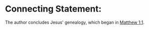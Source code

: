 
# Connecting Statement:
The author concludes Jesus' genealogy, which began in [Matthew 1:1](../01/01.md).